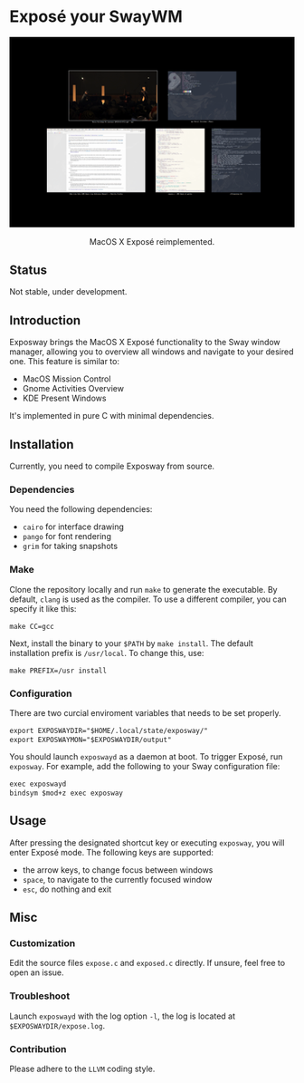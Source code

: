 # Exposé your SwayWM

![EFF](exposway.png)
<p align="center">
  MacOS X Exposé reimplemented.
</p>

## Status

Not stable, under development.

## Introduction

Exposway brings the MacOS X Exposé functionality to the Sway window manager,
allowing you to overview all windows and navigate to your desired one.
This feature is similar to:

- MacOS Mission Control
- Gnome Activities Overview
- KDE Present Windows

It's implemented in pure C with minimal dependencies.

## Installation

Currently, you need to compile Exposway from source.

### Dependencies

You need the following dependencies:

- `cairo` for interface drawing
- `pango` for font rendering
- `grim` for taking snapshots

### Make

Clone the repository locally and run `make` to generate the executable.
By default, `clang` is used as the compiler.
To use a different compiler, you can specify it like this:

```shell
make CC=gcc
```

Next, install the binary to your `$PATH` by `make install`.
The default installation prefix is `/usr/local`.
To change this, use:

```shell
make PREFIX=/usr install
```

### Configuration

There are two curcial enviroment variables that needs to be set properly.

```shell
export EXPOSWAYDIR="$HOME/.local/state/exposway/"
export EXPOSWAYMON="$EXPOSWAYDIR/output"
```

You should launch `exposwayd` as a daemon at boot.
To trigger Exposé, run `exposway`.
For example, add the following to your Sway configuration file:

```shell
exec exposwayd
bindsym $mod+z exec exposway
```

## Usage

After pressing the designated shortcut key or executing `exposway`, you will enter Exposé mode.
The following keys are supported:

- the arrow keys, to change focus between windows
- `space`, to navigate to the currently focused window
- `esc`, do nothing and exit

## Misc

### Customization

Edit the source files `expose.c` and `exposed.c` directly. If unsure, feel free to open an issue.

### Troubleshoot

Launch `exposwayd` with the log option `-l`, the log is located at `$EXPOSWAYDIR/expose.log`.

### Contribution

Please adhere to the `LLVM` coding style.
